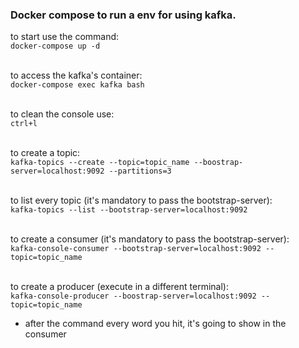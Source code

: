 ### Docker compose to run a env for using kafka.

to start use the command: <br/>
`docker-compose up -d`
<br/><br/>

to access the kafka's container: <br/>
`docker-compose exec kafka bash`
<br/><br/>

to clean the console use:<br/>
`ctrl+l`
<br/><br/>

to create a topic:<br/>
`kafka-topics --create --topic=topic_name --boostrap-server=localhost:9092 --partitions=3`
<br/><br/>

to list every topic (it's mandatory to pass the bootstrap-server):<br/>
`kafka-topics --list --bootstrap-server=localhost:9092`
<br/><br/>

to create a consumer (it's mandatory to pass the bootstrap-server):<br/>
`kafka-console-consumer --bootstrap-server=localhost:9092 --topic=topic_name`
<br/><br/>

to create a producer (execute in a different terminal):<br/>
`kafka-console-producer --boostrap-server=localhost:9092 --topic=topic_name`
<br/>
- after the command every word you hit, it's going to show in the consumer